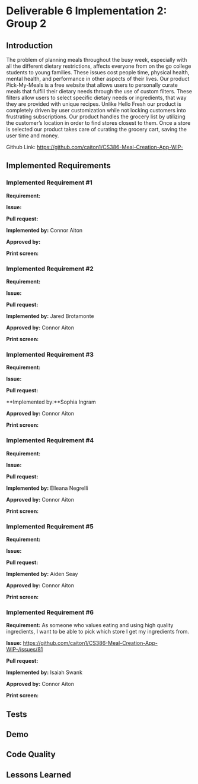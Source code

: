 # Deliverable 6 Implementation 2: Group 2

## Introduction

The problem of planning meals throughout the busy week, especially with all the different dietary restrictions, affects everyone from on the go college students to young families. These issues cost people time, physical health, mental health, and performance in other aspects of their lives. Our product Pick-My-Meals is a free website that allows users to personally curate meals that fulfill their dietary needs through the use of custom filters. These filters allow users to select specific dietary needs or ingredients, that way they are provided with unique recipes. Unlike Hello Fresh our product is completely driven by user customization while not locking customers into frustrating subscriptions. Our product handles the grocery list by utilizing the customer’s location in order to find stores closest to them. Once a store is selected our product takes care of curating the grocery cart, saving the user time and money.

Github Link: https://github.com/caiton1/CS386-Meal-Creation-App-WIP-

## Implemented Requirements

### Implemented Requirement #1

**Requirement:**

**Issue:** 

**Pull request:** 

**Implemented by:** Connor Aiton

**Approved by:** 

**Print screen:** 

### Implemented Requirement #2

**Requirement:** 

**Issue:** 

**Pull request:** 

**Implemented by:** Jared Brotamonte

**Approved by:** Connor Aiton

**Print screen:**  

### Implemented Requirement #3

**Requirement:** 

**Issue:** 

**Pull request:**

**Implemented by:**Sophia Ingram

**Approved by:** Connor Aiton

**Print screen:**  

### Implemented Requirement #4

**Requirement:** 

**Issue:** 

**Pull request:** 

**Implemented by:** Elleana Negrelli

**Approved by:** Connor Aiton

**Print screen:**  

### Implemented Requirement #5

**Requirement:** 

**Issue:** 

**Pull request:** 

**Implemented by:** Aiden Seay

**Approved by:** Connor Aiton

**Print screen:**  
### Implemented Requirement #6

**Requirement:** As someone who values eating and using high quality ingredients, I want to be able to pick which store I get my ingredients from.

**Issue:** https://github.com/caiton1/CS386-Meal-Creation-App-WIP-/issues/81

**Pull request:** 

**Implemented by:** Isaiah Swank

**Approved by:** Connor Aiton

**Print screen:**

## Tests

## Demo

## Code Quality

## Lessons Learned

